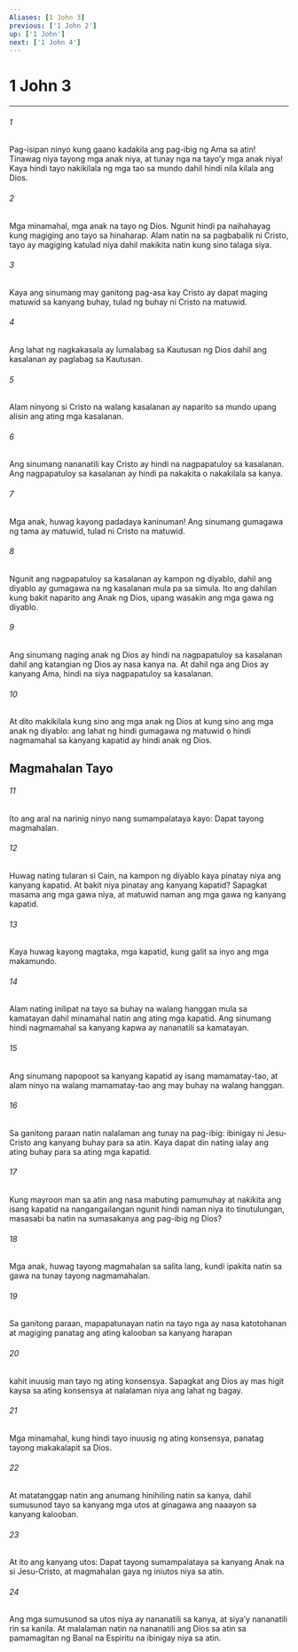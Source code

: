 ```yaml
---
Aliases: [1 John 3]
previous: ['1 John 2']
up: ['1 John']
next: ['1 John 4']
---
```

# 1 John 3

***

###### 1
Pag-isipan ninyo kung gaano kadakila ang pag-ibig ng Ama sa atin! Tinawag niya tayong mga anak niya, at tunay nga na tayoʼy mga anak niya! Kaya hindi tayo nakikilala ng mga tao sa mundo dahil hindi nila kilala ang Dios. 

###### 2
Mga minamahal, mga anak na tayo ng Dios. Ngunit hindi pa naihahayag kung magiging ano tayo sa hinaharap. Alam natin na sa pagbabalik ni Cristo, tayo ay magiging katulad niya dahil makikita natin kung sino talaga siya. 

###### 3
Kaya ang sinumang may ganitong pag-asa kay Cristo ay dapat maging matuwid sa kanyang buhay, tulad ng buhay ni Cristo na matuwid. 

###### 4
Ang lahat ng nagkakasala ay lumalabag sa Kautusan ng Dios dahil ang kasalanan ay paglabag sa Kautusan. 

###### 5
Alam ninyong si Cristo na walang kasalanan ay naparito sa mundo upang alisin ang ating mga kasalanan. 

###### 6
Ang sinumang nananatili kay Cristo ay hindi na nagpapatuloy sa kasalanan. Ang nagpapatuloy sa kasalanan ay hindi pa nakakita o nakakilala sa kanya. 

###### 7
Mga anak, huwag kayong padadaya kaninuman! Ang sinumang gumagawa ng tama ay matuwid, tulad ni Cristo na matuwid. 

###### 8
Ngunit ang nagpapatuloy sa kasalanan ay kampon ng diyablo, dahil ang diyablo ay gumagawa na ng kasalanan mula pa sa simula. Ito ang dahilan kung bakit naparito ang Anak ng Dios, upang wasakin ang mga gawa ng diyablo. 

###### 9
Ang sinumang naging anak ng Dios ay hindi na nagpapatuloy sa kasalanan dahil ang katangian ng Dios ay nasa kanya na. At dahil nga ang Dios ay kanyang Ama, hindi na siya nagpapatuloy sa kasalanan. 

###### 10
At dito makikilala kung sino ang mga anak ng Dios at kung sino ang mga anak ng diyablo: ang lahat ng hindi gumagawa ng matuwid o hindi nagmamahal sa kanyang kapatid ay hindi anak ng Dios.

## Magmahalan Tayo 

###### 11
Ito ang aral na narinig ninyo nang sumampalataya kayo: Dapat tayong magmahalan. 

###### 12
Huwag nating tularan si Cain, na kampon ng diyablo kaya pinatay niya ang kanyang kapatid. At bakit niya pinatay ang kanyang kapatid? Sapagkat masama ang mga gawa niya, at matuwid naman ang mga gawa ng kanyang kapatid. 

###### 13
Kaya huwag kayong magtaka, mga kapatid, kung galit sa inyo ang mga makamundo. 

###### 14
Alam nating inilipat na tayo sa buhay na walang hanggan mula sa kamatayan dahil minamahal natin ang ating mga kapatid. Ang sinumang hindi nagmamahal sa kanyang kapwa ay nananatili sa kamatayan. 

###### 15
Ang sinumang napopoot sa kanyang kapatid ay isang mamamatay-tao, at alam ninyo na walang mamamatay-tao ang may buhay na walang hanggan. 

###### 16
Sa ganitong paraan natin nalalaman ang tunay na pag-ibig: ibinigay ni Jesu-Cristo ang kanyang buhay para sa atin. Kaya dapat din nating ialay ang ating buhay para sa ating mga kapatid. 

###### 17
Kung mayroon man sa atin ang nasa mabuting pamumuhay at nakikita ang isang kapatid na nangangailangan ngunit hindi naman niya ito tinutulungan, masasabi ba natin na sumasakanya ang pag-ibig ng Dios? 

###### 18
Mga anak, huwag tayong magmahalan sa salita lang, kundi ipakita natin sa gawa na tunay tayong nagmamahalan. 

###### 19
Sa ganitong paraan, mapapatunayan natin na tayo nga ay nasa katotohanan at magiging panatag ang ating kalooban sa kanyang harapan 

###### 20
kahit inuusig man tayo ng ating konsensya. Sapagkat ang Dios ay mas higit kaysa sa ating konsensya at nalalaman niya ang lahat ng bagay. 

###### 21
Mga minamahal, kung hindi tayo inuusig ng ating konsensya, panatag tayong makakalapit sa Dios. 

###### 22
At matatanggap natin ang anumang hinihiling natin sa kanya, dahil sumusunod tayo sa kanyang mga utos at ginagawa ang naaayon sa kanyang kalooban. 

###### 23
At ito ang kanyang utos: Dapat tayong sumampalataya sa kanyang Anak na si Jesu-Cristo, at magmahalan gaya ng iniutos niya sa atin. 

###### 24
Ang mga sumusunod sa utos niya ay nananatili sa kanya, at siyaʼy nananatili rin sa kanila. At malalaman natin na nananatili ang Dios sa atin sa pamamagitan ng Banal na Espiritu na ibinigay niya sa atin.
